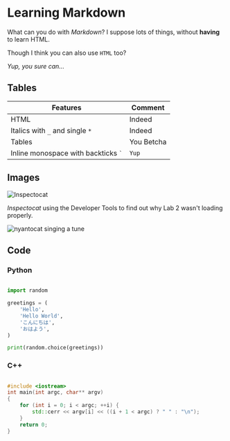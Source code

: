 # Learning Markdown

What can you do with _Markdown_? I suppose lots of things, without **having** to learn HTML.

Though I think you can also use <code>HTML</code> too?

*Yup, you sure can...*

## Tables

| Features                                       | Comment     |
|------------------------------------------------|-------------|
| HTML                                           | Indeed      |
| Italics with `_` and single `*`                | Indeed      |
| Tables                                         | You Betcha  |
| Inline monospace with backticks <code>`</code> | `Yup`       |

## Images

![Inspectocat](https://octodex.github.com/images/inspectocat.jpg)

_Inspectocat_ using the Developer Tools to find out why Lab 2 wasn't loading properly.

![nyantocat singing a tune](https://octodex.github.com/images/nyantocat.gif)

## Code

### Python

```python

import random

greetings = (
    'Hello',
    'Hello World',
    'こんにちは',
    'おはよう',
)

print(random.choice(greetings))

```

### C++

```cpp

#include <iostream>
int main(int argc, char** argv)
{
    for (int i = 0; i < argc; ++i) {
        std::cerr << argv[i] << ((i + 1 < argc) ? " " : "\n");
    }
    return 0;
}

```
